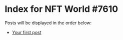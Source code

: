 # Index for NFT World #7610
Posts will be displayed in the order below:

- [Your first post](./001-first.md)

